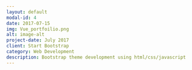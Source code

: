 ```yaml
---
layout: default
modal-id: 4
date: 2017-07-15
img: Vue_portfoilio.png
alt: image-alt
project-date: July 2017
client: Start Bootstrap
category: Web Development
description: Bootstrap theme development using html/css/javascript
---
```

